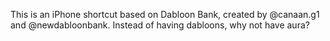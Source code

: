 This is an iPhone shortcut based on
Dabloon Bank, created by @canaan.g1 and
@newdabloonbank. Instead of having
dabloons, why not have aura?
